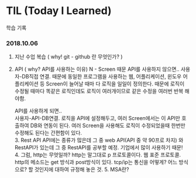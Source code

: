 # TIL (Today I Learned)

학습 기록

### 2018.10.06

   1. 지난 수업 복습 ( why! git - github 란 무엇인가? )
   2. API ( why? API를 사용하는 이유)
   N - Screen 때문 API를 사용하지 않으면.. 
        사용자-DB직접 연결. 때문에 동일한 프로그램을 사용하는 웹, 어플리케이션, 윈도우 어플리케이션 등 Screen이 늘어날 때마                                다 로직을 일일이 정의한다. 때문에 로직이 수정될 때마다 똑같은 로직인데도 로직이 여러개이므로 같은 수정을 여러번 반복                                해야함.
    
        API를 사용하게 되면..   
        사용자-API-DB연결. 로직을 API에 설정해두고, 여러 Screen에서는 이 API만 호출하여 DB와 연동이 된다.
                               여러 Screen을 사용해도 로직이 수정되었을때 한번만 수정해도 된다는 간편함이 있다.                               
    3. Rest API
      API에는 종류가 많은데 그 중 web API(API 중 약 90프로 차지) 와 RestAPI가 있는데 그 중 RestAPI를 공부할 예정.
      기업에서 많이 사용하기 때문!      
    4. 그럼, http는 무엇일까?
      http는 말그대로 p 프로토콜이다. 웹 표준 프로토콜. http의 메소드는 get 방식과 post방식이 있다.
      tcp/ip는 통신을 어떻게? 어느 방식으로? 할 것인지에 대하여 규정해 놓은 것.
    5. MSA란?
    
